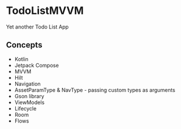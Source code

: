 # TodoListMVVM

Yet another Todo List App

## Concepts 

  * Kotlin
  * Jetpack Compose
  * MVVM
  * Hilt
  * Navigation
  * AssetParamType & NavType - passing custom types as arguments 
  * Gson library
  * ViewModels
  * Lifecycle
  * Room
  * Flows
